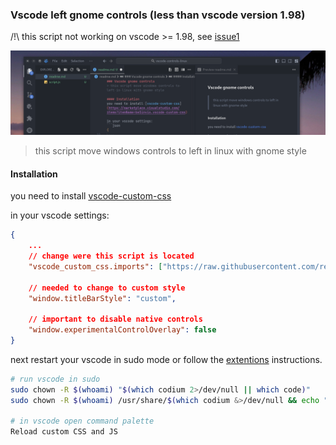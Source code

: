 ### Vscode left gnome controls (less than vscode version 1.98)

/!\ this script not working on vscode >= 1.98, see [issue1](https://github.com/remigermain/vscode-controls-linux/issues/1)

![preview](./preview.png)
> this script move windows controls to left in linux with gnome style

#### Installation
you need to install [vscode-custom-css](https://marketplace.visualstudio.com/items?itemName=be5invis.vscode-custom-css)

in your vscode settings:
```json
{
    ...
    // change were this script is located
    "vscode_custom_css.imports": ["https://raw.githubusercontent.com/remigermain/vscode-controls-linux/refs/heads/main/script.js"],

    // needed to change to custom style
    "window.titleBarStyle": "custom",

    // important to disable native controls 
    "window.experimentalControlOverlay": false
}
```

next restart your vscode in sudo mode or follow the [extentions](https://marketplace.visualstudio.com/items?itemName=be5invis.vscode-custom-css) instructions.

```sh
# run vscode in sudo
sudo chown -R $(whoami) "$(which codium 2>/dev/null || which code)"
sudo chown -R $(whoami) /usr/share/$(which codium &>/dev/null && echo "codium" || echo "code")

# in vscode open command palette
Reload custom CSS and JS
```
